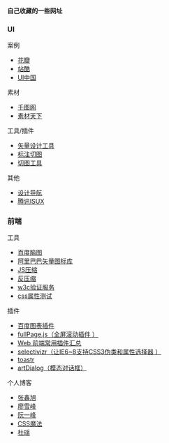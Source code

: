 
#### 自己收藏的一些网址
### UI

案例

* [花瓣](http://huaban.com/)
* [站酷](http://www.zcool.com.cn/)
* [UI中国](http://www.ui.cn/)

素材

* [千图网](http://www.58pic.com/)
* [素材天下](http://www.sucaitianxia.com/)

工具/插件

* [矢量设计工具](http://www.sketchcn.com/)
* [标注切图](http://www.fancynode.com.cn/pxcook/home)
* [切图工具](http://www.cutterman.cn/)

其他

* [设计导航](http://hao.shejidaren.com/) 
* [腾讯ISUX](https://isux.tencent.com/) 

### 前端

工具

* [百度脑图](http://naotu.baidu.com/home)
* [阿里巴巴矢量图标库](http://www.iconfont.cn/)
* [JS压缩](http://dean.edwards.name/packer/)
* [反压缩](http://jsbeautifier.org/)
* [w3c验证服务](http://jigsaw.w3.org/css-validator/)
* [css属性测试](http://caniuse.com/)

插件

* [百度图表插件](http://echarts.baidu.com/)
* [fullPage.js（全屏滚动插件 ）](https://github.com/alvarotrigo/fullPage.js)
* [Web 前端常用插件汇总](https://github.com/iamjoel/front-end-plugins)
* [selectivizr（让IE6~8支持CSS3伪类和属性选择器 ）](https://github.com/keithclark/selectivizr)
* [toastr](https://github.com/CodeSeven/toastr)
* [artDialog（模态对话框）](https://github.com/aui/artDialog)

个人博客

* [张鑫旭](http://www.zhangxinxu.com/)
* [廖雪峰](http://www.liaoxuefeng.com/)
* [阮一峰](http://www.ruanyifeng.com/)
* [CSS魔法](http://www.cssmagic.net/)
* [杜瑶](http://www.doyoe.com/)
